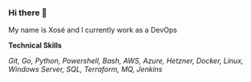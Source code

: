 ### Hi there 👋

My name is Xosé and I currently work as a DevOps

__Technical Skills__

_Git, Go, Python, Powershell, Bash, AWS, Azure, Hetzner, Docker, Linux, Windows Server, SQL, Terraform, MQ, Jenkins_

<!--
**keyserxose/keyserxose** is a ✨ _special_ ✨ repository because its `README.md` (this file) appears on your GitHub profile.

Here are some ideas to get you started:

- 🔭 I’m currently working on ...
- 🌱 I’m currently learning ...
- 👯 I’m looking to collaborate on ...
- 🤔 I’m looking for help with ...
- 💬 Ask me about ...
- 📫 How to reach me: ...
- 😄 Pronouns: ...
- ⚡ Fun fact: ...
-->
